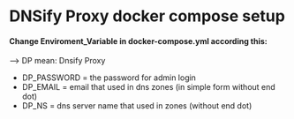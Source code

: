 # DNSify Proxy docker compose setup
#### Change Enviroment_Variable in docker-compose.yml according this:
--> DP mean: Dnsify Proxy
 - DP_PASSWORD = the password for admin login
 - DP_EMAIL = email that used in dns zones (in simple form without end dot)
 - DP_NS = dns server name that used in zones (without end dot)
